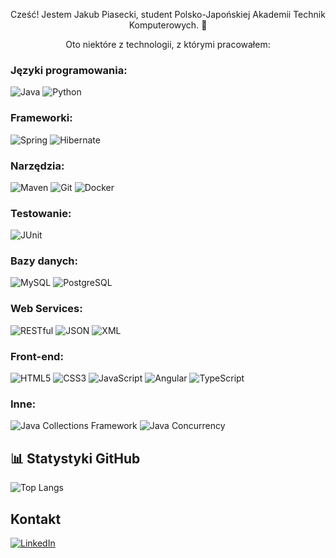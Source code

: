 <div align="center">

Cześć! Jestem Jakub Piasecki, student Polsko-Japońskiej Akademii Technik Komputerowych. :wave:

Oto niektóre z technologii, z którymi pracowałem:
</div>

### Języki programowania:
![Java](https://img.shields.io/badge/-Java-007396?style=for-the-badge&logo=java&logoColor=white)
![Python](https://img.shields.io/badge/Python-3776AB?style=for-the-badge&logo=python&logoColor=white)
### Frameworki:
![Spring](https://img.shields.io/badge/-Spring-6DB33F?style=for-the-badge&logo=spring&logoColor=white)
![Hibernate](https://img.shields.io/badge/-Hibernate-59666C?style=for-the-badge&logo=hibernate&logoColor=white)

### Narzędzia:
![Maven](https://img.shields.io/badge/-Maven-C71A36?style=for-the-badge&logo=apache-maven&logoColor=white)
![Git](https://img.shields.io/badge/-Git-F05032?style=for-the-badge&logo=git&logoColor=white)
![Docker](https://img.shields.io/badge/-Docker-2496ED?style=for-the-badge&logo=docker&logoColor=white)

### Testowanie:
![JUnit](https://img.shields.io/badge/-JUnit-25A162?style=for-the-badge&logo=junit5&logoColor=white)

### Bazy danych:
![MySQL](https://img.shields.io/badge/-MySQL-4479A1?style=for-the-badge&logo=mysql&logoColor=white)
![PostgreSQL](https://img.shields.io/badge/-PostgreSQL-336791?style=for-the-badge&logo=postgresql&logoColor=white)

### Web Services:
![RESTful](https://img.shields.io/badge/-RESTful-43853D?style=for-the-badge)
![JSON](https://img.shields.io/badge/-JSON-000000?style=for-the-badge&logo=json&logoColor=white)
![XML](https://img.shields.io/badge/-XML-F44717?style=for-the-badge&logo=xml&logoColor=white)

### Front-end:
![HTML5](https://img.shields.io/badge/-HTML5-E34F26?style=for-the-badge&logo=html5&logoColor=white)
![CSS3](https://img.shields.io/badge/-CSS3-1572B6?style=for-the-badge&logo=css3&logoColor=white)
![JavaScript](https://img.shields.io/badge/-JavaScript-F7DF1E?style=for-the-badge&logo=javascript&logoColor=black)
![Angular](https://img.shields.io/badge/Angular-DD0031?style=for-the-badge&logo=angular&logoColor=white)
![TypeScript](https://img.shields.io/badge/TypeScript-007ACC?style=for-the-badge&logo=typescript&logoColor=white)

### Inne:
![Java Collections Framework](https://img.shields.io/badge/-Java_Collections_Framework-ED8B00?style=for-the-badge)
![Java Concurrency](https://img.shields.io/badge/-Java_Concurrency-007396?style=for-the-badge)

## 📊 Statystyki GitHub

![Top Langs](https://github-readme-stats.vercel.app/api/top-langs/?username=JakubPiasecki&layout=compact&theme=tokyonight)

## Kontakt

[![LinkedIn](https://img.shields.io/badge/LinkedIn-0077B5?style=for-the-badge&logo=linkedin&logoColor=white)](https://www.linkedin.com/in/jakubpi/)


